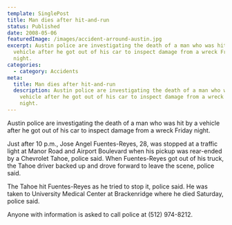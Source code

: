 ```yaml
---
template: SinglePost
title: Man dies after hit-and-run
status: Published
date: 2008-05-06
featuredImage: /images/accident-arround-austin.jpg
excerpt: Austin police are investigating the death of a man who was hit by a
  vehicle after he got out of his car to inspect damage from a wreck Friday
  night.
categories:
  - category: Accidents
meta:
  title: Man dies after hit-and-run
  description: Austin police are investigating the death of a man who was hit by a
    vehicle after he got out of his car to inspect damage from a wreck Friday
    night.
---
```

<!--StartFragment-->

Austin police are investigating the death of a man who was hit by a vehicle after he got out of his car to inspect damage from a wreck Friday night.

Just after 10 p.m., Jose Angel Fuentes-Reyes, 28, was stopped at a traffic light at Manor Road and Airport Boulevard when his pickup was rear-ended by a Chevrolet Tahoe, police said. When Fuentes-Reyes got out of his truck, the Tahoe driver backed up and drove forward to leave the scene, police said.

The Tahoe hit Fuentes-Reyes as he tried to stop it, police said. He was taken to University Medical Center at Brackenridge where he died Saturday, police said.

Anyone with information is asked to call police at (512) 974-8212.

<!--EndFragment-->